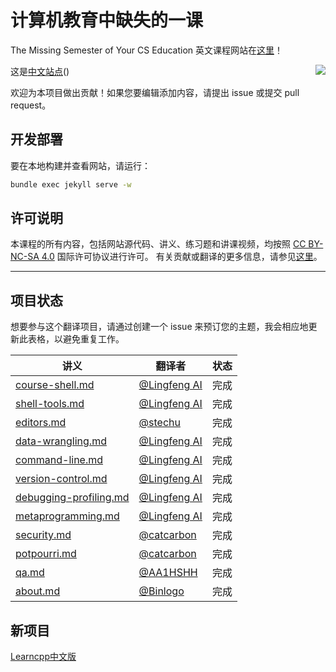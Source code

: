 # 计算机教育中缺失的一课

The Missing Semester of Your CS Education 英文课程网站在[这里](https://missing.csail.mit.edu/)！

这是[中文站点](https://missing-semester-cn.github.io)(<span style="float:right"><img src = "https://img.shields.io/badge/最近一次与英文版同步-2021--04--24-green"></span>)


欢迎为本项目做出贡献！如果您要编辑添加内容，请提出 issue 或提交 pull request。

## 开发部署

要在本地构建并查看网站，请运行：

```bash
bundle exec jekyll serve -w
```

## 许可说明

本课程的所有内容，包括网站源代码、讲义、练习题和讲课视频，均按照 [CC BY-NC-SA 4.0](https://creativecommons.org/licenses/by-nc-sa/4.0/) 国际许可协议进行许可。
有关贡献或翻译的更多信息，请参见[这里](https://missing.csail.mit.edu/license)。

-----------------

## 项目状态

想要参与这个翻译项目，请通过创建一个 issue 来预订您的主题，我会相应地更新此表格，以避免重复工作。


| 讲义                                                   | 翻译者                                        | 状态 |
| ------------------------------------------------------ | --------------------------------------------- | ---- |
| [course-shell.md](_2025/course-shell.md)               | [@Lingfeng AI](https://github.com/hanxiaomax) | 完成 |
| [shell-tools.md](_2025/shell-tools.md)                 | [@Lingfeng AI](https://github.com/hanxiaomax) | 完成 |
| [editors.md](_2025/editors.md)                         | [@stechu](https://github.com/stechu)          | 完成 |
| [data-wrangling.md](_2025/data-wrangling.md)           | [@Lingfeng AI](https://github.com/hanxiaomax) | 完成 |
| [command-line.md](_2025/command-line.md)               | [@Lingfeng AI](https://github.com/hanxiaomax) | 完成 |
| [version-control.md](_2025/version-control.md)         | [@Lingfeng AI](https://github.com/hanxiaomax) | 完成 |
| [debugging-profiling.md](_2025/debugging-profiling.md) | [@Lingfeng AI](https://github.com/hanxiaomax) | 完成 |
| [metaprogramming.md](_2025/metaprogramming.md)         | [@Lingfeng AI](https://github.com/hanxiaomax) | 完成 |
| [security.md](_2025/security.md)                       | [@catcarbon](https://github.com/catcarbon)    | 完成 |
| [potpourri.md](_2025/potpourri.md)                     | [@catcarbon](https://github.com/catcarbon)    | 完成 |
| [qa.md](_2025/qa.md)                                   | [@AA1HSHH](https://github.com/AA1HSHH)        | 完成 |
| [about.md](about.md)                                   | [@Binlogo](https://github.com/Binlogo)        | 完成 |


## 新项目

[Learncpp中文版](https://github.com/hanxiaomax/Learncpp_CN)
